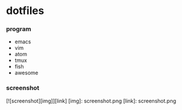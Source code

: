 # dotfiles

### program
- emacs
- vim
- atom
- tmux
- fish
- awesome

### screenshot
[![screenshot][img]][link]
[img]: screenshot.png
[link]: screenshot.png
